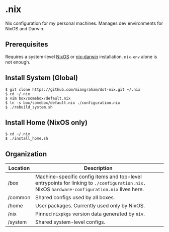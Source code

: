 # .nix

Nix configuration for my personal machines. Manages dev environments for NixOS and Darwin.

## Prerequisites

Requires a system-level [NixOS](https://nixos.org/download.html) or [nix-darwin](https://github.com/LnL7/nix-darwin) installation. `nix-env` alone is not enough.

## Install System (Global)

```console
$ git clone https://github.com/miangraham/dot-nix.git ~/.nix
$ cd ~/.nix
$ vim box/somebox/default.nix
$ ln -s box/somebox/default.nix ./configuration.nix
$ ./rebuild_system.sh
```

## Install Home (NixOS only)

```console
$ cd ~/.nix
$ ./install_home.sh
```

## Organization

| Location | Description |
| --- | --- |
| /box | Machine-specific config items and top-level entrypoints for linking to `./configuration.nix.` NixOS `hardware-configuration.nix` lives here. |
| /common | Shared configs used by all boxes. |
| /home | User packages. Currently used only by NixOS. |
| /nix | Pinned `nixpkgs` version data generated by `niv`. |
| /system | Shared system-level configs. |
